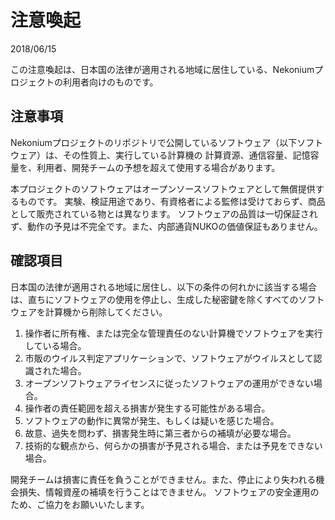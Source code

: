 # 注意喚起

2018/06/15

この注意喚起は、日本国の法律が適用される地域に居住している、Nekoniumプロジェクトの利用者向けのものです。

## 注意事項

Nekoniumプロジェクトのリポジトリで公開しているソフトウェア（以下ソフトウェア）は、その性質上、実行している計算機の
計算資源、通信容量、記憶容量を、利用者、開発チームの予想を超えて使用する場合があります。

本プロジェクトのソフトウェアはオープンソースソフトウェアとして無償提供するものです。
実験、検証用途であり、有資格者による監修は受けておらず、商品として販売されている物とは異なります。
ソフトウェアの品質は一切保証されず、動作の予見は不完全です。また、内部通貨NUKOの価値保証もありません。

## 確認項目

日本国の法律が適用される地域に居住し、以下の条件の何れかに該当する場合は、直ちにソフトウェアの使用を停止し、生成した秘密鍵を除くすべてのソフトウェアを計算機から削除してください。

1. 操作者に所有権、または完全な管理責任のない計算機でソフトウェアを実行している場合。
2. 市販のウイルス判定アプリケーションで、ソフトウェアがウイルスとして認識された場合。
3. オープンソフトウェアライセンスに従ったソフトウェアの運用ができない場合。
4. 操作者の責任範囲を超える損害が発生する可能性がある場合。
5. ソフトウェアの動作に異常が発生、もしくは疑いを感じた場合。
6. 故意、過失を問わず、損害発生時に第三者からの補填が必要な場合。
7. 技術的な観点から、何らかの損害が予見される場合、または予見をできない場合。



開発チームは損害に責任を負うことができません。また、停止により失われる機会損失、情報資産の補填を行うことはできません。
ソフトウェアの安全運用のため、ご協力をお願いいたします。


